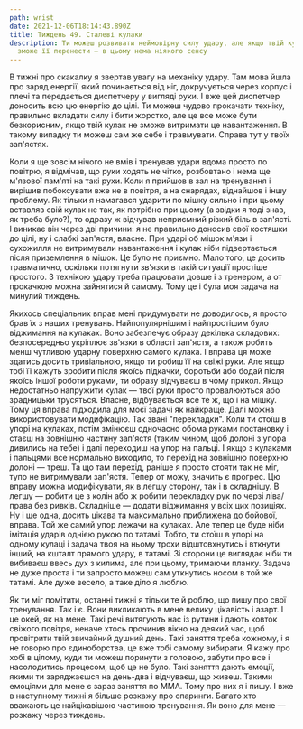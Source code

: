 ```yaml
---
path: wrist
date: 2021-12-06T18:14:43.890Z
title: Тиждень 49. Сталеві кулаки
description: Ти можеш розвивати неймовірну силу удару, але якщо твій кулак не
  зможе її перенести — в цьому нема ніякого сенсу
---
```

В тижні про скакалку я звертав увагу на механіку удару. Там мова йшла про заряд енергії, який починається від ніг, докручується через корпус і плечі та передається диспетчеру у вигляді руки. І вже цей диспетчер доносить всю цю енергію до цілі. Ти можеш чудово прокачати техніку, правильно вкладати силу і бити жорстко, але це все може бути безкорисним, якщо твій кулак не зможе витримати це навантаження. В такому випадку ти можеш сам же себе і травмувати. Справа тут у твоїх зап'ястях.

Коли я ще зовсім нічого не вмів і тренував удари вдома просто по повітрю, я відмічав, що руки ходять не чітко, розбовтано і нема ще м'язової пам'яті на такі рухи. Коли я прийшов в зал на тренування і вирішив побоксувати вже не в повітря, а на снарядах, віднайшов і іншу проблему. Як тільки я намагався ударити по мішку сильно і при цьому вставляв свій кулак не так, як потрібно при цьому (а звідки я тоді знав, як треба було?), то одразу ж відчував неприємний різкий біль в зап'ясті. І виникає він через дві причини: я не правильно доносив свої костяшки до цілі, ну і слабкі зап'ястя, власне. При ударі об мішок м'язи і сухожилля не витримували навантаження і кулак ніби підвертається після приземлення в мішок. Це було не приємно. Мало того, це досить травматично, оскільки потягнути зв'язки в такій ситуації простіше простого. З технікою удару треба працювати довше і з тренером, а от прокачкою можна зайнятися й самому. Тому це і була моя задача на минулий тиждень.

Якихось спеціальних вправ мені придумувати не доводилось, я просто брав їх з наших тренувань. Найпопулярнішим і найпростішим було віджимання на кулаках. Воно забезпечує образу декілька складових: безпосередньо укріплює зв'язки в області зап'ястя, а також робить менш чутливою ударну поверхню самого кулака. І вправа ця може здатись досить тривіальною, якщо ти робиш її на свіжі руки. Але якщо тобі її кажуть зробити після якоїсь підкачки, боротьби або бодай після якоїсь іншої роботи руками, ти образу відчуваєш в чому прикол. Якщо недостатньо напружити кулак — твої руки просто провалюються або зрадницьки трусяться. Власне, відбувається все те ж, що і на мішку. Тому ця вправа підходила для моєї задачі як найкраще. Далі можна використовувати модифікацію. Так звані "перекладки". Коли ти стоїш в упорі на кулаках, потім змінюєш одночасно обома руками постановку і стаєш на зовнішню частину зап'ястя (таким чином, щоб долоні з упора дивились на тебе) і далі переходиш на упор на пальці. І якщо з кулаками і пальцями все нормально виходило, то перехід на зовнішню поверхню долоні — треш. Та що там перехід, раніше я просто стояти так не міг, тупо не витримували зап'ястя. Тепер от можу, значить є прогрес. Цю вправу можна модифікувати, як в легшу сторону, так і в складнішу. В легшу — робити це з колін або ж робити перекладку рук по черзі ліва/права без ривків. Складніше — додати віджимання у всіх цих позиціях. Ну і ще одна, досить цікава та максимально приближена до бойової, вправа. Той же самий упор лежачи на кулаках. Але тепер це буде ніби імітація ударів однією рукою по татамі. Тобто, ти стоїш в упорі на одному кулаці і задача твоя на ньому трохи відштовхнутись і вткнути інший, на кшталт прямого удару, в татамі. Зі сторони це виглядає ніби ти вибиваєш ввесь дух з килима, але при цьому, тримаючи планку. Задача не дуже проста і ти запросто можеш сам уткнутись носом в той же татамі. Але дуже весело, а таке діло я люблю.

Як ти міг помітити, останні тижні я тільки те й роблю, що пишу про свої тренування. Так і є. Вони викликають в мене велику цікавість і азарт. І це окей, як на мене. Такі речі витягують нас із рутини і дають ковток свіжого повітря, неначе хтось прочинив вікно на деякий час, щоб провітрити твій звичайний душний день. Такі заняття треба кожному, і я не говорю про єдиноборства, це вже тобі самому вибирати. Я кажу про хобі в цілому, куди ти можеш поринути з головою, забути про все і насолодитись процесом, щоб це не було. Такі заняття дають емоції, якими ти заряджаєшся на день-два і відчуваєш, що живеш. Такими емоціями для мене є зараз заняття по ММА. Тому про них я і пишу. І вже в наступному тижні я більше розкажу про спаринги. Багато хто вважають це найцікавішою частиною тренування. Як воно для мене — розкажу через тиждень.